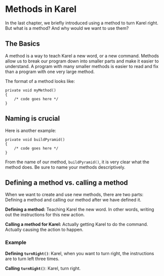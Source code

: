 # Methods in Karel

In the last chapter, we briefly introduced using a method to turn Karel right. But what is a method? And why would we want to use them?


## The Basics

A method is a way to teach Karel a new word, or a new command. Methods allow us to break our program down into smaller parts and make it easier to understand. A program with many smaller methods is easier to read and fix than a program with one very large method.

The format of a method looks like:

    private void myMethod()
    {
        /* code goes here */
    }
    
## Naming is crucial

Here is another example: 

    private void buildPyramid()
    {
        /* code goes here */
    }

From the name of our method, ```buildPyramid()```, it is very clear what the method does. Be sure to name your methods descriptively. 

## Defining a method vs. calling a method

When we want to create and use new methods, there are two parts: Defining a method and calling our method after we have defined it. 

**Defining a method:** Teaching Karel the new word. In other words, writing out the instructions for this new action.

**Calling a method for Karel:** Actually getting Karel to do the command. Actually causing the action to happen.


### Example

**Defining ```turnRight()```**: Karel, when you want to turn right, the instructions are to turn left three times.

**Calling ```turnRight()```**: Karel, turn right.


